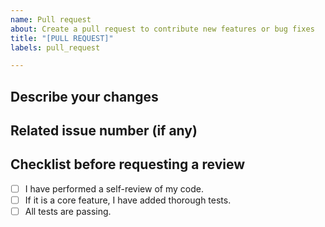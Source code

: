 ```yaml
---
name: Pull request
about: Create a pull request to contribute new features or bug fixes
title: "[PULL REQUEST]"
labels: pull_request

---
```


## Describe your changes

## Related issue number (if any)

## Checklist before requesting a review
- [ ] I have performed a self-review of my code.
- [ ] If it is a core feature, I have added thorough tests.
- [ ] All tests are passing.